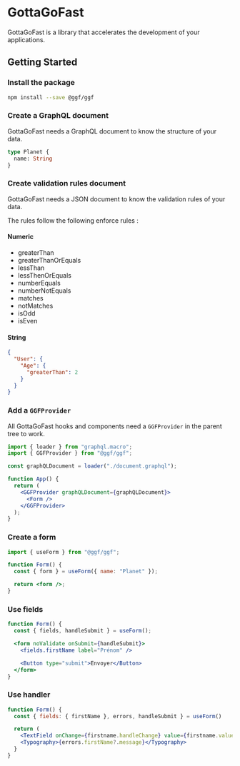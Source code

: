 # GottaGoFast

GottaGoFast is a library that accelerates the development of your applications.

## Getting Started

### Install the package

```sh
npm install --save @ggf/ggf
```

### Create a GraphQL document

GottaGoFast needs a GraphQL document to know the structure of your data.

```graphql
type Planet {
  name: String
}
```

### Create validation rules document
GottaGoFast needs a JSON document to know the validation rules of your data.

The rules follow the following enforce rules : 
#### Numeric
- greaterThan
- greaterThanOrEquals
- lessThan
- lessThenOrEquals
- numberEquals
- numberNotEquals
- matches
- notMatches
- isOdd
- isEven
#### String

```json
{
  "User": {
    "Age": {
      "greaterThan": 2
    }
  }
}
```

### Add a `GGFProvider`

All GottaGoFast hooks and components need a `GGFProvider` in the parent tree to work.

```jsx
import { loader } from "graphql.macro";
import { GGFProvider } from "@ggf/ggf";

const graphQLDocument = loader("./document.graphql");

function App() {
  return (
    <GGFProvider graphQLDocument={graphQLDocument}>
      <Form />
    </GGFProvider>
  );
}
```

### Create a form

```jsx
import { useForm } from "@ggf/ggf";

function Form() {
  const { form } = useForm({ name: "Planet" });

  return <form />;
}
```

### Use fields

```jsx
function Form() {
  const { fields, handleSubmit } = useForm();

  <form noValidate onSubmit={handleSubmit}>
    <fields.firstName label="Prénom" />

    <Button type="submit">Envoyer</Button>
  </form>
}  
```

### Use  handler
```jsx
function Form() {
  const { fields: { firstName }, errors, handleSubmit } = useForm()

  return (
    <TextField onChange={firstname.handleChange} value={firstname.value} />
    <Typography>{errors.firstName?.message}</Typography>
  }
}
```
